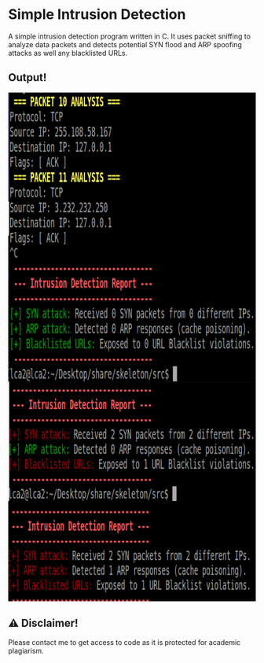 # Simple Intrusion Detection
A simple intrusion detection program written in C. It uses packet sniffing to analyze data packets and detects potential SYN flood and ARP spoofing attacks as well any blacklisted URLs.

## Output!
<img src="https://raw.githubusercontent.com/cooltheo17/IntrusionDetection/main/images/image_1.png" align="center"
width="935" height="589">
<br>
<img src="https://raw.githubusercontent.com/cooltheo17/IntrusionDetection/main/images/image_2.png" align="center"
width="910" height="242">
<br>
<img src="https://raw.githubusercontent.com/cooltheo17/IntrusionDetection/main/images/image_3.png"
width="910" height="204">

## ⚠️ Disclaimer!
Please contact me to get access to code as it is protected for academic plagiarism.


